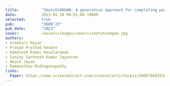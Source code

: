 ```yaml
---
title:          "SketchCADGAN: A generative approach for completing partially drawn query sketches of engineering shapes to enhance retrieval system performance"
date:           2023-01-10 00:01:00 +0800
selected:       true
pub:            "3DOR’23"
pub_date:       "2023"
cover:          /assets/images/covers/sketchcadgan.jpg
authors:
- Sreehari Rajan
- Prasad Pralhad Kendre
- Kamalesh Kumar Kosalaraman
- Sanjay Santhosh Kumar Jayasree
- Akash Jayan
- Ramanathan Muthuganapathy
links:
  Paper: https://www.sciencedirect.com/science/article/pii/S0097849323001243
---
```


